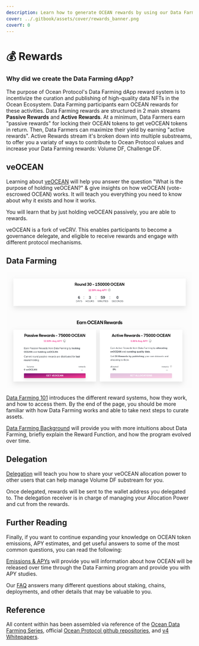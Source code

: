 ```yaml
---
description: Learn how to generate OCEAN rewards by using our Data Farming dApp
cover: ../.gitbook/assets/cover/rewards_banner.png
coverY: 0
---
```


# 💰 Rewards

### Why did we create the Data Farming dApp?

The purpose of Ocean Protocol's Data Farming dApp reward system is to incentivize the curation and publishing of high-quality data NFTs in the Ocean Ecosystem. Data Farming participants earn OCEAN rewards for these activities.
Data Farming rewards are structured in 2 main streams **Passive Rewards** and **Active Rewards**. At a minimum, Data Farmers earn "passive rewards" for locking their OCEAN tokens to get veOCEAN tokens in return. Then, Data Farmers can maximize their yield by earning "active rewards". Active Rewards stream it's broken down into multiple substreams, to offer you a variaty of ways to contribute to Ocean Protocol values and increase your Data Farming rewards: Volume DF, Challenge DF.

## veOCEAN

Learning about [veOCEAN](veocean.md) will help you answer the question "What is the purpose of holding veOCEAN?" & give insights on how veOCEAN (vote-escrowed OCEAN) works. It will teach you everything you need to know about why it exists and how it works.

You will learn that by just holding veOCEAN passively, you are able to rewards.

veOCEAN is a fork of veCRV. This enables participants to become a governance delegate, and eligible to receive rewards and engage with different protocol mechanisms.

## Data Farming

![DF Rewards Page](../.gitbook/assets/rewards/df_rewards_page.png)

[Data Farming 101](df-intro.md) introduces the different reward systems, how they work, and how to access them. By the end of the page, you should be more familiar with how Data Farming works and able to take next steps to curate assets.

[Data Farming Background](df-max-out-yield.md) will provide you with more intuitions about Data Farming, briefly explain the Reward Function, and how the program evolved over time.

## Delegation

[Delegation](../user-guides/how-to-delegate.md) will teach you how to share your veOCEAN allocation power to other users that can help manage Volume DF substream for you.

Once delegated, rewards will be sent to the wallet address you delegated to. The delegation receiver is in charge of managing your Allocation Power and cut from the rewards.

## Further Reading

Finally, if you want to continue expanding your knowledge on OCEAN token emissions, APY estimates, and get useful answers to some of the most common questions, you can read the following:

[Emissions & APYs](df-emissions-apys.md) will provide you will information about how OCEAN will be released over time through the Data Farming program and provide you with APY studies.

Our [FAQ](../discover/faq.md) answers many different questions about staking, chains, deployments, and other details that may be valuable to you.

## Reference

All content within has been assembled via reference of the [Ocean Data Farming Series](https://blog.oceanprotocol.com/ocean-data-farming-series-c7922f1d0e45), official [Ocean Protocol github repositories](https://github.com/oceanprotocol/), and [v4 Whitepapers](https://oceanprotocol.com/tech-whitepaper.pdf).
